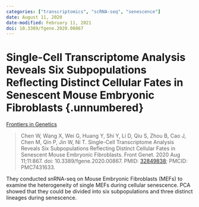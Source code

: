 ```yaml
---
categories: ["transcriptomics", "scRNA-seq", "senescence"] 
date: August 11, 2020
date-modified: February 11, 2021
doi: 10.3389/fgene.2020.00867
---
```


# Single-Cell Transcriptome Analysis Reveals Six Subpopulations Reflecting Distinct Cellular Fates in Senescent Mouse Embryonic Fibroblasts {.unnumbered}

[Frontiers in Genetics](https://www.frontiersin.org/articles/10.3389/fgene.2020.00867/full)

> Chen W, Wang X, Wei G, Huang Y, Shi Y, Li D, Qiu S, Zhou B, Cao J, Chen M, Qin
> P, Jin W, Ni T. Single-Cell Transcriptome Analysis Reveals Six Subpopulations
> Reflecting Distinct Cellular Fates in Senescent Mouse Embryonic Fibroblasts.
> Front Genet. 2020 Aug 11;11:867. doi: 10.3389/fgene.2020.00867. PMID:
> [32849838](https://pubmed.ncbi.nlm.nih.gov/32849838); PMCID: PMC7431633.

They conducted snRNA-seq on Mouse Embryonic Fibroblasts (MEFs) to examine the
heterogeneity of single MEFs during cellular senescence. PCA showed that they
could be divided into six subpopulations and three distinct lineages during
senescence.
